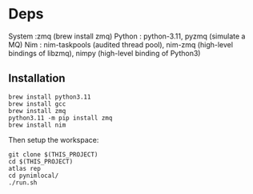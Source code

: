 # Deps

System  :zmq (brew install zmq)
Python : python-3.11, pyzmq (simulate a MQ)
Nim : nim-taskpools (audited thread pool), nim-zmq (high-level bindings of libzmq), nimpy (high-level binding of Python3)

## Installation

```
brew install python3.11
brew install gcc
brew install zmq
python3.11 -m pip install zmq
brew install nim
```

Then setup the workspace:
```
git clone $(THIS_PROJECT)
cd $(THIS_PROJECT)
atlas rep 
cd pynimlocal/
./run.sh
```
